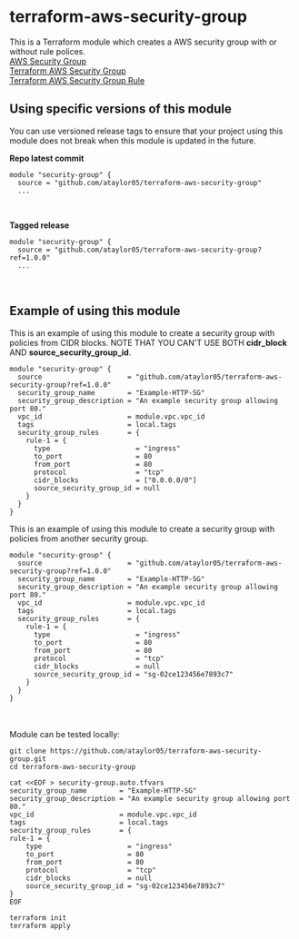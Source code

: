 # terraform-aws-security-group
This is a Terraform module which creates a AWS security group with or without rule polices.<br>
[AWS Security Group](https://docs.aws.amazon.com/vpc/latest/userguide/VPC_SecurityGroups.html)<br>
[Terraform AWS Security Group](https://registry.terraform.io/providers/hashicorp/aws/latest/docs/resources/security_group)<br>
[Terraform AWS Security Group Rule](https://registry.terraform.io/providers/hashicorp/aws/latest/docs/resources/security_group_rule)<br>

## Using specific versions of this module
You can use versioned release tags to ensure that your project using this module does not break when this module is updated in the future.<br>

<b>Repo latest commit</b><br>
```
module "security-group" {
  source = "github.com/ataylor05/terraform-aws-security-group"
  ...
```
<br>

<b>Tagged release</b><br>

```
module "security-group" {
  source = "github.com/ataylor05/terraform-aws-security-group?ref=1.0.0"
  ...
```
<br>

## Example of using this module
This is an example of using this module to create a security group with policies from CIDR blocks.  NOTE THAT YOU CAN'T USE BOTH <b>cidr_block</b> AND <b>source_security_group_id</b>.<br>

```
module "security-group" {
  source                     = "github.com/ataylor05/terraform-aws-security-group?ref=1.0.0"
  security_group_name        = "Example-HTTP-SG"
  security_group_description = "An example security group allowing port 80."
  vpc_id                     = module.vpc.vpc_id
  tags                       = local.tags
  security_group_rules       = {
    rule-1 = {
      type                     = "ingress"
      to_port                  = 80
      from_port                = 80
      protocol                 = "tcp"
      cidr_blocks              = ["0.0.0.0/0"]
      source_security_group_id = null
    }
  }
}
```

This is an example of using this module to create a security group with policies from another security group.

```
module "security-group" {
  source                     = "github.com/ataylor05/terraform-aws-security-group?ref=1.0.0"
  security_group_name        = "Example-HTTP-SG"
  security_group_description = "An example security group allowing port 80."
  vpc_id                     = module.vpc.vpc_id
  tags                       = local.tags
  security_group_rules       = {
    rule-1 = {
      type                     = "ingress"
      to_port                  = 80
      from_port                = 80
      protocol                 = "tcp"
      cidr_blocks              = null
      source_security_group_id = "sg-02ce123456e7893c7"
    }
  }
}
```

<br><br>
Module can be tested locally:<br>
```
git clone https://github.com/ataylor05/terraform-aws-security-group.git
cd terraform-aws-security-group

cat <<EOF > security-group.auto.tfvars
security_group_name        = "Example-HTTP-SG"
security_group_description = "An example security group allowing port 80."
vpc_id                     = module.vpc.vpc_id
tags                       = local.tags
security_group_rules       = {
rule-1 = {
    type                     = "ingress"
    to_port                  = 80
    from_port                = 80
    protocol                 = "tcp"
    cidr_blocks              = null
    source_security_group_id = "sg-02ce123456e7893c7"
}
EOF

terraform init
terraform apply
```